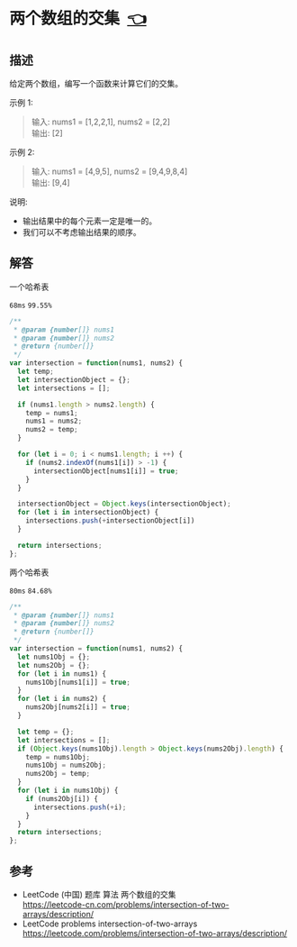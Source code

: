 # <a id="intersectionOfTwoArrays"></a>两个数组的交集&nbsp;&nbsp;[:point_left:][readme.problemSet.algorithm.intersectionOfTwoArrays] #

## 描述 ##

给定两个数组，编写一个函数来计算它们的交集。

示例 1:

> 输入: nums1 = [1,2,2,1], nums2 = [2,2]  
> 输出: [2]

示例 2:

> 输入: nums1 = [4,9,5], nums2 = [9,4,9,8,4]  
> 输出: [9,4]

说明:

* 输出结果中的每个元素一定是唯一的。
* 我们可以不考虑输出结果的顺序。

## 解答 ##

一个哈希表

`68ms` `99.55%`

```javascript
/**
 * @param {number[]} nums1
 * @param {number[]} nums2
 * @return {number[]}
 */
var intersection = function(nums1, nums2) {
  let temp;
  let intersectionObject = {};
  let intersections = [];

  if (nums1.length > nums2.length) {
    temp = nums1;
    nums1 = nums2;
    nums2 = temp;
  }

  for (let i = 0; i < nums1.length; i ++) {
    if (nums2.indexOf(nums1[i]) > -1) {
      intersectionObject[nums1[i]] = true;
    }
  }

  intersectionObject = Object.keys(intersectionObject);
  for (let i in intersectionObject) {
    intersections.push(+intersectionObject[i])
  }

  return intersections;
};
```

两个哈希表

`80ms` `84.68%`

```javascript
/**
 * @param {number[]} nums1
 * @param {number[]} nums2
 * @return {number[]}
 */
var intersection = function(nums1, nums2) {
  let nums1Obj = {};
  let nums2Obj = {};
  for (let i in nums1) {
    nums1Obj[nums1[i]] = true;
  }
  for (let i in nums2) {
    nums2Obj[nums2[i]] = true;
  }

  let temp = {};
  let intersections = [];
  if (Object.keys(nums1Obj).length > Object.keys(nums2Obj).length) {
    temp = nums1Obj;
    nums1Obj = nums2Obj;
    nums2Obj = temp;
  }
  for (let i in nums1Obj) {
    if (nums2Obj[i]) {
      intersections.push(+i);
    }
  }
  return intersections;
};
```

## 参考 ##

* LeetCode (中国) 题库 算法 两个数组的交集  
  <https://leetcode-cn.com/problems/intersection-of-two-arrays/description/>
* LeetCode problems intersection-of-two-arrays  
  <https://leetcode.com/problems/intersection-of-two-arrays/description/>

<!-- 链接 开始 -->
[readme.problemSet.algorithm.intersectionOfTwoArrays]: ../../README.md#problemSet.algorithm.intersectionOfTwoArrays "README"
<!-- 链接 结束 -->